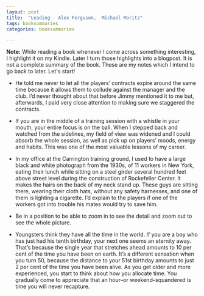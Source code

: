 ```yaml
---
layout: post
title:  "Leading - Alex Ferguson,  Michael Moritz"
tags: booksummaries
categories: booksummaries

---
```

**Note:** While reading a book whenever I come across something interesting, I highlight it on my Kindle. Later I turn those highlights into a blogpost. It is not a complete summary of the book. These are my notes which I intend to go back to later. Let's start!

- He told me never to let all the players’ contracts expire around the same time because it allows them to collude against the manager and the club. I’d never thought about that before Jimmy mentioned it to me but, afterwards, I paid very close attention to making sure we staggered the contracts.

- If you are in the middle of a training session with a whistle in your mouth, your entire focus is on the ball. When I stepped back and watched from the sidelines, my field of view was widened and I could absorb the whole session, as well as pick up on players’ moods, energy and habits. This was one of the most valuable lessons of my career.

- In my office at the Carrington training ground, I used to have a large black and white photograph from the 1930s, of 11 workers in New York, eating their lunch while sitting on a steel girder several hundred feet above street level during the construction of Rockefeller Center. It makes the hairs on the back of my neck stand up. These guys are sitting there, wearing their cloth hats, without any safety harnesses, and one of them is lighting a cigarette. I’d explain to the players if one of the workers got into trouble his mates would try to save him.

- Be in a position to be able to zoom in to see the detail and zoom out to see the whole picture.

- Youngsters think they have all the time in the world. If you are a boy who has just had his tenth birthday, your next one seems an eternity away. That’s because the single year that stretches ahead amounts to 10 per cent of the time you have been on earth. It’s a different sensation when you turn 50, because the distance to your 51st birthday amounts to just 2 per cent of the time you have been alive. As you get older and more experienced, you start to think about how you allocate time. You gradually come to appreciate that an hour–or weekend–squandered is time you will never recapture.
